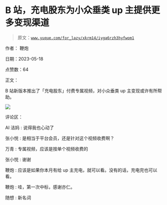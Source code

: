 # B 站，充电股东为小众垂类 up 主提供更多变现渠道

> 原文：[`www.yuque.com/for_lazy/xkrm14/iyga6rzh3hyfwom1`](https://www.yuque.com/for_lazy/xkrm14/iyga6rzh3hyfwom1)

作者： 鞭炮

日期：2023-05-18

点赞数：64

正文：

B 站新版本推出了「充电股东」付费专属视频，对小众垂类 up 主变现或许有所帮助。

![](img/de23f51a1bea8234d9b99b2a39e9072e.png)

评论区：

AI 洁妈 : 说得我也心动了

张小悦 : 是相当于平台会员，还是针对这个视频收费啊？

万青 : 专属视频，应该是按单个视频收费的

张小悦 : 谢谢

鞭炮 : 应该是如果你本月有给 up 主充电，就可以看。没有的话，充电完也可以看。

鞭炮 : 哇，第一次中标，感谢亦仁。

随想 : 新名词

